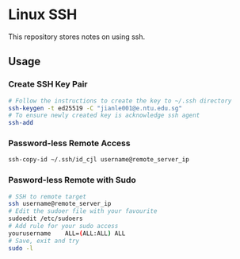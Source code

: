 # Linux SSH

This repository stores notes on using ssh.

## Usage

### Create SSH Key Pair

```bash
# Follow the instructions to create the key to ~/.ssh directory
ssh-keygen -t ed25519 -C "jianle001@e.ntu.edu.sg"
# To ensure newly created key is acknowledge ssh agent
ssh-add
```

### Password-less Remote Access

```bash
ssh-copy-id ~/.ssh/id_cjl username@remote_server_ip
```

### Pasword-less Remote with Sudo

```bash
# SSH to remote target
ssh username@remote_server_ip
# Edit the sudoer file with your favourite 
sudoedit /etc/sudoers
# Add rule for your sudo access
yourusername    ALL=(ALL:ALL) ALL
# Save, exit and try
sudo -l
```
